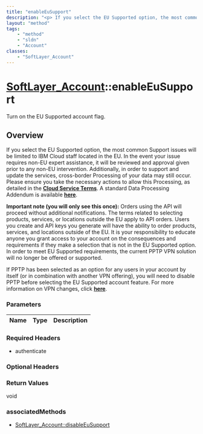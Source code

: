 ```yaml
---
title: "enableEuSupport"
description: "<p> If you select the EU Supported option, the most common Support issues will be limited to IBM Cloud staff located in... "
layout: "method"
tags:
    - "method"
    - "sldn"
    - "Account"
classes:
    - "SoftLayer_Account"
---
```

# [SoftLayer_Account](/reference/services/SoftLayer_Account)::enableEuSupport

Turn on the EU Supported account flag.


## Overview 
<p> If you select the EU Supported option, the most common Support issues will be limited to IBM Cloud staff located in the EU.  In the event your issue requires non-EU expert assistance, it will be reviewed and approval given prior to any non-EU intervention.  Additionally, in order to support and update the services, cross-border Processing of your data may still occur.  Please ensure you take the necessary actions to allow this Processing, as detailed in the <strong><a href="http://www-03.ibm.com/software/sla/sladb.nsf/sla/bm-6605-12">Cloud Service Terms</a></strong>. A standard Data Processing Addendum is available <strong><a href="https://www-05.ibm.com/support/operations/zz/en/dpa.html">here</a></strong>. </p> 

<p> <strong>Important note (you will only see this once):</strong> Orders using the API will proceed without additional notifications. The terms related to selecting products, services, or locations outside the EU apply to API orders. Users you create and API keys you generate will have the ability to order products, services, and locations outside of the EU. It is your responsibility to educate anyone you grant access to your account on the consequences and requirements if they make a selection that is not in the EU Supported option.  In order to meet EU Supported requirements, the current PPTP VPN solution will no longer be offered or supported. </p> 

<p> If PPTP has been selected as an option for any users in your account by itself (or in combination with another VPN offering), you will need to disable PPTP before selecting the EU Supported account feature. For more information on VPN changes, click <strong><a href="http://knowledgelayer.softlayer.com/procedure/activate-or-deactivate-pptp-vpn-access-user"> here</a></strong>. </p> 

### Parameters 
|Name | Type | Description |
| --- | --- | --- |


### Required Headers
* authenticate

### Optional Headers

### Return Values
void


### associatedMethods

*  [SoftLayer_Account::disableEuSupport](/reference/services/SoftLayer_Account/disableEuSupport )


